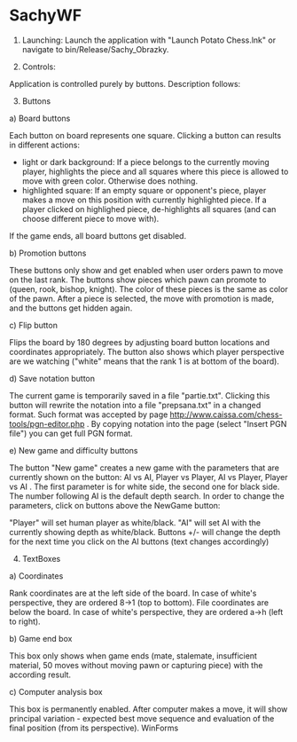 # SachyWF
1) Launching:
Launch the application with "Launch Potato Chess.lnk" or navigate to bin/Release/Sachy_Obrazky.

2) Controls:

Application is controlled purely by buttons. Description follows:

3) Buttons

a) Board buttons

Each button on board represents one square. Clicking a button can results in different actions:
- light or dark background: If a piece belongs to the currently moving player, 
    highlights the piece and all squares where this piece is allowed to move with green color. Otherwise does nothing.
- highlighted square: If an empty square or opponent's piece, player makes a move on this position with currently highlighted piece. 
    If a player clicked on highlighed piece, de-highlights all squares (and can choose different piece to move with).

If the game ends, all board buttons get disabled.

b) Promotion buttons

These buttons only show and get enabled when user orders pawn to move on the last rank. The buttons show pieces which pawn can promote to (queen, rook, bishop, knight).
The color of these pieces is the same as color of the pawn. After a piece is selected, the move with promotion is made, and the buttons get hidden again.

c) Flip button

Flips the board by 180 degrees by adjusting board button locations and coordinates appropriately.
The button also shows which player perspective are we watching ("white" means that the rank 1 is at bottom of the board).

d) Save notation button

The current game is temporarily saved in a file "partie.txt".
Clicking this button will rewrite the notation into a file "prepsana.txt" in a changed format. Such format was accepted
by page http://www.caissa.com/chess-tools/pgn-editor.php .
By copying notation into the page (select "Insert PGN file") you can get full PGN format.

e) New game and difficulty buttons

The button "New game" creates a new game with the parameters that are currently shown on the button:
AI vs AI, Player vs Player, AI vs Player, Player vs AI . The first parameter is for white side, the second one for black side.
The number following AI is the default depth search.
In order to change the parameters, click on buttons above the NewGame button:

"Player" will set human player as white/black.
"AI" will set AI with the currently showing depth as white/black.
Buttons +/- will change the depth for the next time you click on the AI buttons (text changes accordingly)

4) TextBoxes

a) Coordinates

Rank coordinates are at the left side of the board. In case of white's perspective, they are ordered 8->1 (top to bottom).
File coordinates are below the board. In case of white's perspective, they are ordered a->h (left to right).

b) Game end box

This box only shows when game ends (mate, stalemate, insufficient material, 50 moves without moving pawn or capturing piece) with the according result.

c) Computer analysis box

This box is permanently enabled. After computer makes a move, it will show principal variation - expected best move sequence
and evaluation of the final position (from its perspective).
WinForms

